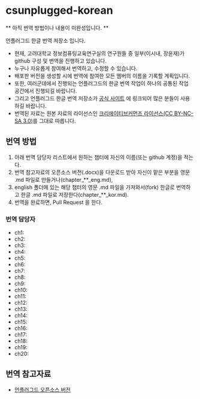 csunplugged-korean
==================
** 아직 번역 방법이나 내용이 미완성입니다. **

언플러그드 한글 번역 저장소 입니다.

- 현재, 고려대학교 정보컴퓨팅교육연구실의 연구원들 중 일부(이시내, 장윤재)가 github 구성 및 번역을 진행하고 있습니다.
- 누구나 자유롭게 참여해서 번역하고, 수정할 수 있습니다.
- 배포판 버전을 생성할 시에 번역에 참여한 모든 멤버의 이름을 기록할 계획입니다.
- 또한, 여러군데에서 진행되는 언플러그드의 한글 번역 작업이 하나의 공통된 작업 공간에서 진행되길 바랍니다.
- 그리고 언플러그드 한글 번역 저장소가 [공식 사이트](http://csunplugged.org/) 에 링크되어 많은 분들이 사용하길 바랍니다.
- 번역된 자료는 원본 자료의 라이선스인 [크리에이티브커먼즈 라이선스(CC BY-NC-SA 3.0)](https://creativecommons.org/licenses/by-nc-sa/3.0/)를 그대로 따릅니다.

## 번역 방법
1. 아래 번역 담당자 리스트에서 원하는 챕터에 자신의 이름(또는 github 계정)을 적는다.
2. 번역 참고자료의 오픈소스 버전(.docx)을 다운로드 받아 자신이 맡은 부분을 영문 .md 파일로 만들거나(chapter\_**\_eng.md),
3. english 폴더에 있는 해당 챕터의 영문 .md 파일을 가져와서(fork) 한글로 번역하고 한글 .md 파일로 저장한다(chapter\_**\_kor.md).
4. 번역을 완료하면, Pull Request 을 한다.

### 번역 담당자
- ch1:
- ch2:
- ch3:
- ch4:
- ch5:
- ch6:
- ch7:
- ch8:
- ch9:
- ch10:
- ch11:
- ch12:
- ch13:
- ch14:
- ch15:
- ch16:
- ch17:
- ch18:
- ch19:
- ch20: 

## 번역 참고자료
- [언플러그드 오픈소스 버전](http://csunplugged.org/open-source-edition-ms-word)
